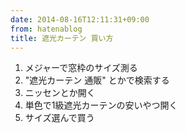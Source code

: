 ```yaml
---
date: 2014-08-16T12:11:31+09:00
from: hatenablog
title: 遮光カーテン 買い方
---
```

1. メジャーで窓枠のサイズ測る
2. "遮光カーテン 通販" とかで検索する
3. ニッセンとか開く
4. 単色で1級遮光カーテンの安いやつ開く
5. サイズ選んで買う
